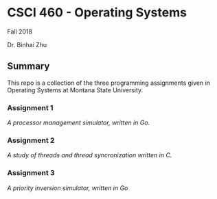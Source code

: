 # CSCI 460 - Operating Systems

Fall 2018

Dr. Binhai Zhu


## Summary

This repo is a collection of the three programming assignments given in Operating Systems at Montana State University.

### Assignment 1

*A processor management simulator, written in Go.*

### Assignment 2

*A study of threads and thread syncronization written in C.*

### Assignment 3

*A priority inversion simulator, written in Go*